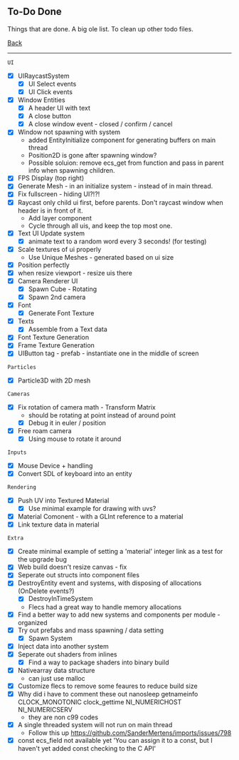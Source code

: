 To-Do Done
-----

Things that are done. A big ole list. To clean up other todo files.

[Back](todo-main.md)

-----

`UI`
- [x] UIRaycastSystem
    - [x] UI Select events
    - [x] UI Click events
- [x] Window Entities
    - [x] A header UI with text
    - [x] A close button
    - [x] A close window event
            - closed / confirm / cancel
- [x] Window not spawning with system
    - added EntityInitialize component for generating buffers on main thread
    - Position2D is gone after spawning window?
    - Possible soluion: remove ecs_get from function and pass in parent info when spawning children.
- [x] FPS Display (top right)
- [x] Generate Mesh - in an initialize system - instead of in main thread.
- [x] Fix fullscreen - hiding UI?!?!
- [x] Raycast only child ui first, before parents. Don't raycast window when header is in front of it.
    - Add layer component
    - Cycle through all uis, and keep the top most one.
- [x] Text UI Update system
    - [x] animate text to a random word every 3 seconds! (for testing)
- [x] Scale textures of ui properly
    - Use Unique Meshes - generated based on ui size
- [x] Position perfectly
- [x] when resize viewport - resize uis there
- [x] Camera Renderer UI
    - [x] Spawn Cube - Rotating
    - [x] Spawn 2nd camera
- [x] Font
    - [x] Generate Font Texture
- [x] Texts
    - [x] Assemble from a Text data
- [x] Font Texture Generation
- [x] Frame Texture Generation
- [x] UIButton tag - prefab - instantiate one in the middle of screen

`Particles`
- [x] Particle3D with 2D mesh

`Cameras`
- [x] Fix rotation of camera math - Transform Matrix
    - should be rotating at point instead of around point
    - [x] Debug it in euler / position
- [x] Free roam camera
    - [x] Using mouse to rotate it around

`Inputs`
- [x] Mouse Device + handling
- [x] Convert SDL of keyboard into an entity

`Rendering`
- [x] Push UV into Textured Material
    - [x] Use minimal example for drawing with uvs?
- [x] Material Comonent - with a GLInt reference to a material
- [x] Link texture data in material

`Extra`
- [x] Create minimal example of setting a 'material' integer link as a test for the upgrade bug
- [x] Web build doesn't resize canvas - fix 
- [x] Seperate out structs into component files
- [x] DestroyEntity event and systems, with disposing of allocations (OnDelete events?)
    - [x] DestroyInTimeSystem
    - Flecs had a great way to handle memory allocations
- [x] Find a better way to add new systems and components per module - organized
- [x] Try out prefabs and mass spawning / data setting
    - [x] Spawn System
- [x] Inject data into another system
- [x] Seperate out shaders from inlines
    - [x] Find a way to package shaders into binary build
- [x] Nativearray data structure
    - can just use malloc
- [x] Customize flecs to remove some feaures to reduce build size
- [x] Why did i have to comment these out
    nanosleep getnameinfo CLOCK_MONOTONIC clock_gettime NI_NUMERICHOST NI_NUMERICSERV
    - they are non c99 codes
- [x] A single threaded system will not run on main thread
    - Follow this up
    https://github.com/SanderMertens/imports/issues/798
- [x] const ecs_field not available yet
    'You can assign it to a const, but I haven't yet added const checking to the C API'